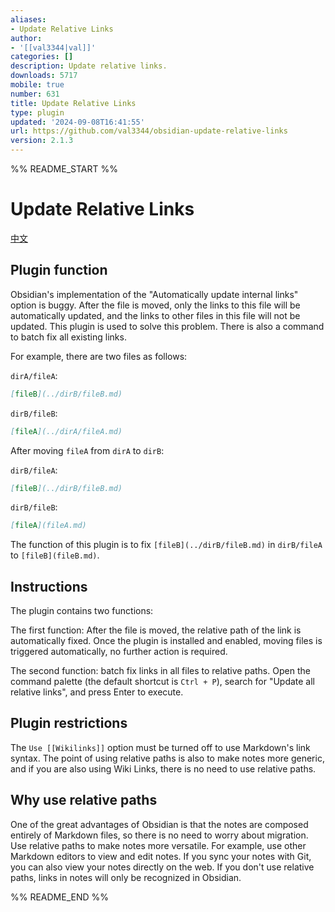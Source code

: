 ```yaml
---
aliases:
- Update Relative Links
author:
- '[[val3344|val]]'
categories: []
description: Update relative links.
downloads: 5717
mobile: true
number: 631
title: Update Relative Links
type: plugin
updated: '2024-09-08T16:41:55'
url: https://github.com/val3344/obsidian-update-relative-links
version: 2.1.3
---
```


%% README_START %%

# Update Relative Links

[中文](./README_zh.md)

## Plugin function

Obsidian's implementation of the "Automatically update internal links" option is buggy. After the file is moved, only the links to this file will be automatically updated, and the links to other files in this file will not be updated. This plugin is used to solve this problem. There is also a command to batch fix all existing links.

For example, there are two files as follows:

`dirA/fileA`:

````markdown
[fileB](../dirB/fileB.md)
````

`dirB/fileB`:

````markdown
[fileA](../dirA/fileA.md)
````

After moving `fileA` from `dirA` to `dirB`:

`dirB/fileA`:

````markdown
[fileB](../dirB/fileB.md)
````

`dirB/fileB`:

````markdown
[fileA](fileA.md)
````

The function of this plugin is to fix `[fileB](../dirB/fileB.md)` in `dirB/fileA` to `[fileB](fileB.md)`.

## Instructions

The plugin contains two functions:

The first function: After the file is moved, the relative path of the link is automatically fixed. Once the plugin is installed and enabled, moving files is triggered automatically, no further action is required.

The second function: batch fix links in all files to relative paths. Open the command palette (the default shortcut is `Ctrl + P`), search for "Update all relative links", and press Enter to execute.

## Plugin restrictions

The `Use [[Wikilinks]]` option must be turned off to use Markdown's link syntax. The point of using relative paths is also to make notes more generic, and if you are also using Wiki Links, there is no need to use relative paths.

## Why use relative paths

One of the great advantages of Obsidian is that the notes are composed entirely of Markdown files, so there is no need to worry about migration. Use relative paths to make notes more versatile. For example, use other Markdown editors to view and edit notes. If you sync your notes with Git, you can also view your notes directly on the web. If you don't use relative paths, links in notes will only be recognized in Obsidian.


%% README_END %%
